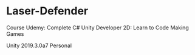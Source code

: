 # Laser-Defender
Course Udemy: Complete C# Unity Developer 2D: Learn to Code Making Games

Unity 2019.3.0a7 Personal
